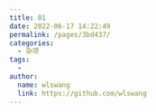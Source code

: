 ```yaml
---
title: 01
date: 2022-06-17 14:22:49
permalink: /pages/3bd437/
categories:
  - 杂项
tags:
  -
author:
  name: wlswang
  link: https://github.com/wlswang
---
```

